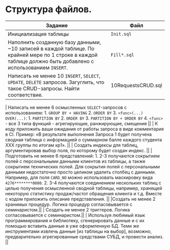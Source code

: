 # Структура файлов.
| Задание | Файл |
|---|---|
| Инициализация таблицы | `Init.sql` |
|Наполнить созданную базу данными, ~10 записей в каждой таблице. По крайней мере по 1 строке в каждой таблице должно быть добавлено с использованием `INSERT`.| `Fill*.sql`|
|  Написать не менее 10 `INSERT`, `SELECT`, `UPDATE`, `DELETE` запросов. Загуглить, что такое CRUD-запросы. Найти соответствие. | 10RequestsCRUD.sql |


| Написать не менее 6 осмысленных `SELECT`-запросов с использованием:
    1. `GROUP BY + HAVING`
    2. `ORDER BY`
    3. `<func>(...) OVER(...)`:
       1. `PARTITION BY`
       2. `ORDER BY`
       3. `PARTITION BY + ORDER BY`
       4. `<func>` - все 3 типа функций - агрегирующие, ранжирующие, смещения ||
 | К коду приложить ваши ожидания от работы запроса в виде комментария в CI. Пример: «В результате
    выполнения Запроса 1 будет получена сводная таблица с информацией о суммарном балле
    каждого студента XXX группы по итогам кр1». ||
 | Создать индексы для таблиц, аргументировав выбор поля, по которому будет создан индекс. ||
 | Подготовить не менее 6 представлений:
    1. 2-3 получаются сокрытием полей с персональными данными клиентов из таблицы, а
       также сокрытием технических полей. Для сокрытия полей с персональными данными
       недостаточно просто целиком удалить столбец с данными. Например, для поля
       `CARD_NO` можно использовать маскировку вида `4276********0000`.
    2. 3-4 получаются соединением нескольких таблиц с целью получения осмысленной
       сводной таблицы, например, хранящей некоторую статистику продаж/частот
       обращения клиента и т.д.
       Вместе с кодом приложить описание представления. ||
 |Создать не менее 2 хранимых процедур. Логика процедур согласовывается с семинаристом.||
 | Создать не менее 2 триггеров. Логика согласовывается с семинаристом.||
 | Используя любимый язык программирования и библиотеку, сгенерировать данные и с их помощью вставить данные в уже 
     оформленную БД. Теми же инструментами извлечь данные [из таблицы на выбор], возможно, предварительно 
     агрегированные средствами СУБД, и провести анализ. ||
